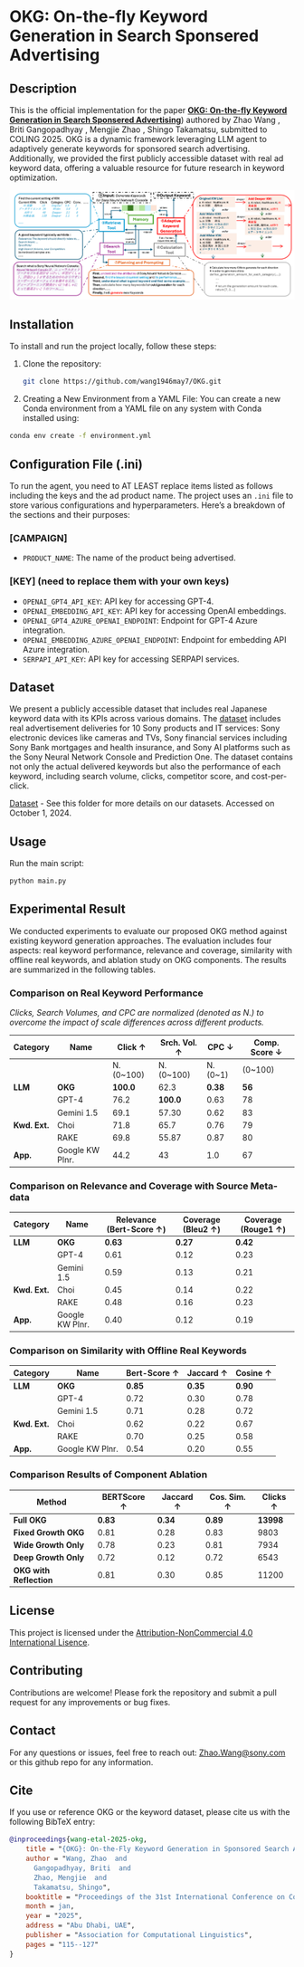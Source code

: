# OKG: On-the-fly Keyword Generation in Search Sponsered Advertising

## Description

This is the official implementation for the paper [**OKG: On-the-fly Keyword Generation in Search Sponsered Advertising**](https://aclanthology.org/2025.coling-industry.10/)) authored by Zhao Wang , Briti Gangopadhyay , Mengjie Zhao , Shingo Takamatsu,  submitted to COLING 2025. OKG is a dynamic framework leveraging LLM agent to adaptively generate keywords for sponsored search advertising. Additionally, we provided the first publicly accessible dataset with real ad keyword data, offering a valuable resource for future research in keyword optimization. 

![Example Figure](./architecture.png)

## Installation

To install and run the project locally, follow these steps:

1. Clone the repository:
   ```bash
   git clone https://github.com/wang1946may7/OKG.git
   ```

2.  Creating a New Environment from a YAML File: You can create a new Conda environment from a YAML file on any system with Conda installed using:
   ```bash
   conda env create -f environment.yml
```


## Configuration File (.ini)

To run the agent, you need to AT LEAST replace items listed as follows including the keys and the ad product name. 
The project uses an `.ini` file to store various configurations and hyperparameters. Here’s a breakdown of the sections and their purposes:


### [CAMPAIGN]
- `PRODUCT_NAME`: The name of the product being advertised.

### [KEY] (need to replace them with your own keys)
- `OPENAI_GPT4_API_KEY`: API key for accessing GPT-4.
- `OPENAI_EMBEDDING_API_KEY`: API key for accessing OpenAI embeddings.
- `OPENAI_GPT4_AZURE_OPENAI_ENDPOINT`: Endpoint for GPT-4 Azure integration.
- `OPENAI_EMBEDDING_AZURE_OPENAI_ENDPOINT`: Endpoint for embedding API Azure integration.
- `SERPAPI_API_KEY`: API key for accessing SERPAPI services.

## Dataset

We present a publicly accessible dataset that includes real Japanese keyword data with its KPIs across various domains. The [dataset](https://github.com/wang1946may7/OKG/tree/main/dataset) includes real advertisement deliveries for 10 Sony products and IT services: Sony electronic devices like cameras and TVs, Sony financial services including Sony Bank mortgages and health insurance, and Sony AI platforms such as the Sony Neural Network Console and Prediction One. The dataset contains not only the actual delivered keywords but also the performance of each keyword, including search volume, clicks, competitor score, and cost-per-click.

[Dataset](https://github.com/wang1946may7/OKG/tree/main/dataset) - See this folder for more details on our datasets. Accessed on October 1, 2024.

## Usage
Run the main script:
   ```bash
   python main.py
   ```
## Experimental Result
We conducted experiments to evaluate our proposed OKG method against existing keyword generation approaches. The evaluation includes four aspects: real keyword performance, relevance and coverage, similarity with offline real keywords, and ablation study on OKG components. The results are summarized in the following tables.

### Comparison on Real Keyword Performance
*Clicks, Search Volumes, and CPC are normalized (denoted as N.) to overcome the impact of scale differences across different products.*

| Category  | Name           | Click ↑  | Srch. Vol. ↑  | CPC ↓  | Comp. Score ↓ |
|-----------|--------------|----------|-------------|--------|-------------|
|           |              | N. (0~100) | N. (0~100) | N. (0~1) | (0~100) |
| **LLM**   | **OKG**      | **100.0**  | 62.3        | **0.38** | **56**  |
|           | GPT-4        | 76.2       | **100.0**   | 0.63    | 78       |
|           | Gemini 1.5   | 69.1       | 57.30       | 0.62    | 83       |
| **Kwd. Ext.** | Choi     | 71.8       | 65.7        | 0.76    | 79       |
|           | RAKE        | 69.8       | 55.87       | 0.87    | 80       |
| **App.**  | Google KW Plnr. | 44.2   | 43          | 1.0     | 67       |

### Comparison on Relevance and Coverage with Source Meta-data

| Category   | Name            | Relevance (Bert-Score ↑) | Coverage (Bleu2 ↑) | Coverage (Rouge1 ↑) |
|------------|---------------|--------------------|----------------|----------------|
| **LLM**    | **OKG**       | **0.63**          | **0.27**       | **0.42**       |
|            | GPT-4         | 0.61              | 0.12           | 0.23           |
|            | Gemini 1.5    | 0.59              | 0.13           | 0.21           |
| **Kwd. Ext.** | Choi       | 0.45              | 0.14           | 0.22           |
|            | RAKE         | 0.48              | 0.16           | 0.23           |
| **App.**   | Google KW Plnr. | 0.40            | 0.12           | 0.19           |

### Comparison on Similarity with Offline Real Keywords

| Category   | Name            | Bert-Score ↑ | Jaccard ↑ | Cosine ↑ |
|------------|---------------|-------------|---------|--------|
| **LLM**    | **OKG**       | **0.85**    | **0.35** | **0.90** |
|            | GPT-4         | 0.72        | 0.30    | 0.78    |
|            | Gemini 1.5    | 0.71        | 0.28    | 0.72    |
| **Kwd. Ext.** | Choi       | 0.62        | 0.22    | 0.67    |
|            | RAKE         | 0.70        | 0.25    | 0.58    |
| **App.**   | Google KW Plnr. | 0.54      | 0.20    | 0.55    |

### Comparison Results of Component Ablation

| Method                  | BERTScore ↑ | Jaccard ↑ | Cos. Sim. ↑ | Clicks ↑ |
|-------------------------|------------|----------|------------|---------|
| **Full OKG**           | **0.83**    | **0.34** | **0.89**   | **13998** |
| **Fixed Growth OKG**   | 0.81       | 0.28     | 0.83       | 9803    |
| **Wide Growth Only**   | 0.78       | 0.23     | 0.81       | 7934    |
| **Deep Growth Only**   | 0.72       | 0.12     | 0.72       | 6543    |
| **OKG with Reflection** | 0.81       | 0.30     | 0.85       | 11200   |


## License
This project is licensed under the [Attribution-NonCommercial 4.0 International Lisence](https://creativecommons.org/licenses/by-nc/4.0/legalcode.en).

## Contributing
Contributions are welcome! Please fork the repository and submit a pull request for any improvements or bug fixes.

## Contact
For any questions or issues, feel free to reach out: Zhao.Wang@sony.com or this github repo for any information.

## Cite
If you use or reference OKG or the keyword dataset, please cite us with the following BibTeX entry:
```bibtex
@inproceedings{wang-etal-2025-okg,
    title = "{OKG}: On-the-Fly Keyword Generation in Sponsored Search Advertising",
    author = "Wang, Zhao  and
      Gangopadhyay, Briti  and
      Zhao, Mengjie  and
      Takamatsu, Shingo",
    booktitle = "Proceedings of the 31st International Conference on Computational Linguistics: Industry Track",
    month = jan,
    year = "2025",
    address = "Abu Dhabi, UAE",
    publisher = "Association for Computational Linguistics",
    pages = "115--127"
}
